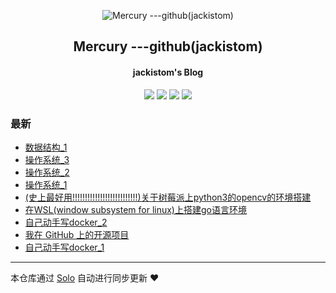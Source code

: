 <p align="center"><img alt="Mercury ---github(jackistom)" src="https://static.b3log.org/images/brand/solo-32.png"></p><h2 align="center">
Mercury ---github(jackistom)
</h2>

<h4 align="center">jackistom's Blog</h4>
<p align="center"><a title="Mercury ---github(jackistom)" target="_blank" href="https://github.com/jackistom/solo-blog"><img src="https://img.shields.io/github/last-commit/jackistom/solo-blog.svg?style=flat-square&color=FF9900"></a>
<a title="GitHub repo size in bytes" target="_blank" href="https://github.com/jackistom/solo-blog"><img src="https://img.shields.io/github/repo-size/jackistom/solo-blog.svg?style=flat-square"></a>
<a title="Solo Version" target="_blank" href="https://github.com/88250/solo/releases"><img src="https://img.shields.io/badge/solo-3.6.7-f1e05a.svg?style=flat-square&color=blueviolet"></a>
<a title="Hits" target="_blank" href="https://github.com/88250/hits"><img src="https://hits.b3log.org/jackistom/solo-blog.svg"></a></p>

### 最新

* [数据结构_1](https://www.jeffjiang.top/articles/2019/12/07/1575725928106.html)
* [操作系统_3](https://www.jeffjiang.top/articles/2019/12/07/1575720141507.html)
* [操作系统_2](https://www.jeffjiang.top/articles/2019/12/07/1575711126432.html)
* [操作系统_1](https://www.jeffjiang.top/articles/2019/12/06/1575604240406.html)
* [(史上最好用!!!!!!!!!!!!!!!!!!!!!!!!!!)关于树莓派上python3的opencv的环境搭建](https://www.jeffjiang.top/articles/2019/12/06/1575604218543.html)
* [在WSL(window subsystem for linux)上搭建go语言环境](https://www.jeffjiang.top/articles/2019/11/27/1574841991080.html)
* [自己动手写docker_2](https://www.jeffjiang.top/articles/2019/11/27/1574840111490.html)
* [我在 GitHub 上的开源项目](https://www.jeffjiang.top/my-github-repos)
* [自己动手写docker_1](https://www.jeffjiang.top/articles/2019/11/25/1574672890033.html)



---

本仓库通过 [Solo](https://github.com/88250/solo) 自动进行同步更新 ❤️ 